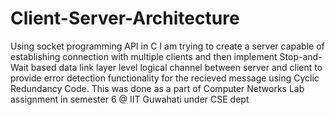 # Client-Server-Architecture


Using socket programming API in C I am trying to create a server capable of establishing connection with multiple clients and then implement
Stop-and-Wait based data link layer level logical channel between server and client to provide error detection functionality for the recieved 
message using Cyclic Redundancy Code.
This was done as a part of Computer Networks Lab assignment in semester 6 @ IIT Guwahati under CSE dept
